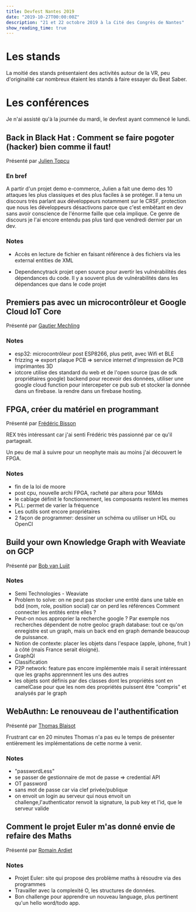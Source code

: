 ```yaml
---
title: Devfest Nantes 2019
date: "2019-10-27T00:00:00Z"
description: "21 et 22 octobre 2019 à la Cité des Congrès de Nantes"
show_reading_time: true
---
```


# Les stands

La moitié des stands présentaient des activités autour de la VR, peu d'originalité car nombreux étaient les stands à faire essayer du Beat Saber.

# Les conférences

Je n'ai assisté qu'à la journée du mardi, le devfest ayant commencé le lundi.

## Back in Black Hat : Comment se faire pogoter (hacker) bien comme il faut!

Présenté par  [Julien Topcu](https://twitter.com/JulienTopcu)

### En bref
A partir d'un projet demo e-commerce, Julien a fait une demo des 10 attaques les plus classiques et des plus faciles à se protéger.
Il a tenu un discours très parlant aux développeurs notamment sur le CRSF, protection que nous les développeurs désactivons parce que c'est embêtant en dev sans avoir conscience de l'énorme faille que cela implique. Ce genre de discours je l'ai encore entendu pas plus tard que vendredi dernier par un dev.

### Notes
- Accès en lecture de fichier en faisant référence à des fichiers via les external entities de XML

- Dependencytrack projet open source pour avertir les vulnérabilités des dépendances du code. Il y a souvent plus de vulnérabilités dans les dépendances  que dans le code projet

## Premiers pas avec un microcontrôleur et Google Cloud IoT Core

Présenté par [Gautier Mechling](https://github.com/Nilhcem)

### Notes
- esp32: microcontrôleur post ESP8266, plus petit, avec Wifi et BLE
- frizzing => export plaque PCB => service internet d'impression de PCB
imprimantes 3D
- iotcore utilise des standard du web et de l'open source (pas de sdk propriétaires google)
backend pour recevoir des données, utiliser une google cloud function pour intercepeter ce pub sub et stocker la donnée dans un firebase.
la rendre dans un firebase hosting.

## FPGA,  créer du matériel en programmant

Présenté par [Frédéric Bisson](https://github.com/zigazou)

REX très intéressant car j'ai senti Frédéric très passionné par ce qu'il partageait.

Un peu de mal à suivre pour un neophyte mais au moins j'ai découvert le FPGA.

### Notes
- fin de la loi de moore
- post cpu, nouvelle archi FPGA, racheté par altera pour 16Mds
- le cablage définit le fonctionnement, les composants restent les memes
- PLL: permet de varier la fréquence
- Les outils sont encore propriétaires
- 2 façon de programmer: dessiner un schéma ou utiliser un HDL ou OpenCl


## Build your own Knowledge Graph with Weaviate on GCP

Présenté par [Bob van Luijt](https://github.com/bobvanluijt)

### Notes
- Semi Technologies - Weaviate
- Problem to solve: on ne peut pas stocker une entité dans une table en bdd (nom, role, position social) car on perd les références
Comment connecter les entités entre elles ?
- Peut-on nous approprier la recherche google ? Par exemple nos recherches dépendent de notre geoloc
graph database: tout ce qu'on enregistre est un graph, mais un back end en graph demande beaucoup de puissance.
- Notion de contexte: placer les objets dans l'espace (apple, iphone, fruit ) à côté (mais France serait éloigné).
- GraphQl
- Classification
- P2P network: feature pas encore implémentée mais il serait intéressant que les graphs apprennnent les uns des autres
- les objets sont définis par des classes dont les propriétés sont en camelCase pour que les nom des propriétés puissent être "compris" et analysés par le graph


## WebAuthn: Le renouveau de l'authentification

Présenté par [Thomas Blaisot](https://github.com/tblaisot)

Frustrant car en 20 minutes Thomas n'a pas eu le temps de présenter entièrement les implémentations de cette norme à venir.

### Notes
- "passwordLess"
- se passer de gestionnaire de mot de passe => credential API
- OT password
- sans mot de passe car via clef privée/publique
- on envoit un login au serveur qui nous envoit un challenge,l'authenticator renvoit la signature, la pub key et l'id, que le serveur valide


## Comment le projet Euler m'as donné envie de refaire des Maths

Présenté par [Romain Ardiet](https://github.com/romibuzi)

### Notes
- Projet Euler: site qui propose des problème maths à résoudre via des programmes
- Travailler avec la complexité O, les structures de données.
- Bon challenge pour apprendre un nouveau language, plus pertinent qu'un hello word/todo app.
